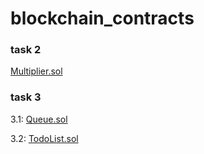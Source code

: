 # blockchain_contracts

### task 2

[Multiplier.sol](https://github.com/Super-Cereal/blockchain_contracts/blob/main/src/Multiplier.sol)

### task 3

3.1: [Queue.sol](https://github.com/Super-Cereal/blockchain_contracts/blob/main/src/Queue.sol)

3.2: [TodoList.sol](https://github.com/Super-Cereal/blockchain_contracts/blob/main/src/TodoList.sol)
